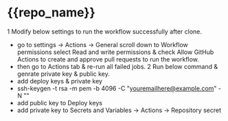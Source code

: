 ﻿# {{repo_name}}

 1 Modify below settings to run the workflow successfully after clone.
 - go to settings -> Actions -> General scroll down to Workflow permissions select Read and write permissions & check Allow GitHub Actions to create and approve pull requests to run the workflow.
 - then go to Actions tab & re-run all failed jobs.
 2 Run below command & genrate private key & public key.
 - add deploy keys & private key
 - ssh-keygen -t rsa -m pem -b 4096 -C "youremailhere@example.com" -N ""
 - add public key to Deploy keys
 - add private key to Secrets and Variables -> Actions -> Repository secret
